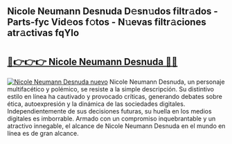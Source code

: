 ## Nicole Neumann Desnuda D𝚎sn𝚞dos filtr𝚊dos - Parts-fyc Vid𝚎os f𝚘tos - N𝚞evas filtr𝚊ciones atr𝚊ctivas fqYIo

# <h2><a href="http://mb5nfsf.tromn.icu/?c=Nicole+Neumann+Desnuda">🔗👉👉👉 Nicole Neumann Desnuda 🔗🔗</a></h2>

[![Nicole Neumann Desnuda nuevo](https://i.imgur.com/pEAQMta.gif)](http://mb5nfsf.tromn.icu/?c=Nicole+Neumann+Desnuda)
Nicole Neumann Desnuda, un personaje multifacético y polémico, se resiste a la simple descripción. Su distintivo estilo en línea ha cautivado y provocado críticas, generando debates sobre ética, autoexpresión y la dinámica de las sociedades digitales. Independientemente de sus decisiones futuras, su huella en los medios digitales es imborrable. Armado con un compromiso inquebrantable y un atractivo innegable, el alcance de Nicole Neumann Desnuda en el mundo en línea es de gran alcance.
